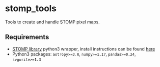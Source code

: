 # stomp_tools
Tools to create and handle STOMP pixel maps.

## Requirements
- [STOMP library](https://github.com/jlvdb/astro-stomp3) python3 wrapper, install instructions can be found [here](https://github.com/morriscb/the-wizz/wiki/Stomp-Installation)
- Python3 packages: `astropy>=3.0`, `numpy>=1.17`, `pandas>=0.24`, `svgwrite>=1.3`
